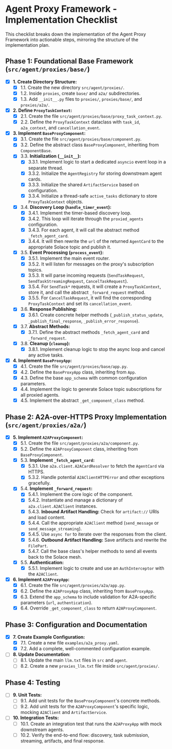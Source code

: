 # Agent Proxy Framework - Implementation Checklist

This checklist breaks down the implementation of the Agent Proxy Framework into actionable steps, mirroring the structure of the implementation plan.

## Phase 1: Foundational Base Framework (`src/agent/proxies/base/`)

-   [x] **1. Create Directory Structure:**
    -   [x] 1.1. Create the new directory `src/agent/proxies/`.
    -   [x] 1.2. Inside `proxies`, create `base/` and `a2a/` subdirectories.
    -   [x] 1.3. Add `__init__.py` files to `proxies/`, `proxies/base/`, and `proxies/a2a/`.

-   [x] **2. Define `ProxyTaskContext`:**
    -   [x] 2.1. Create the file `src/agent/proxies/base/proxy_task_context.py`.
    -   [x] 2.2. Define the `ProxyTaskContext` dataclass with `task_id`, `a2a_context`, and `cancellation_event`.

-   [x] **3. Implement `BaseProxyComponent`:**
    -   [x] 3.1. Create the file `src/agent/proxies/base/component.py`.
    -   [x] 3.2. Define the abstract class `BaseProxyComponent`, inheriting from `ComponentBase`.
    -   [x] 3.3. **Initialization (`__init__`):**
        -   [x] 3.3.1. Implement logic to start a dedicated `asyncio` event loop in a separate thread.
        -   [x] 3.3.2. Initialize the `AgentRegistry` for storing downstream agent cards.
        -   [x] 3.3.3. Initialize the shared `ArtifactService` based on configuration.
        -   [x] 3.3.4. Initialize a thread-safe `active_tasks` dictionary to store `ProxyTaskContext` objects.
    -   [x] 3.4. **Discovery Loop (`handle_timer_event`):**
        -   [x] 3.4.1. Implement the timer-based discovery loop.
        -   [x] 3.4.2. This loop will iterate through the `proxied_agents` configuration.
        -   [x] 3.4.3. For each agent, it will call the abstract method `_fetch_agent_card`.
        -   [x] 3.4.4. It will then rewrite the `url` of the returned `AgentCard` to the appropriate Solace topic and publish it.
    -   [x] 3.5. **Event Processing (`process_event`):**
        -   [x] 3.5.1. Implement the main event router.
        -   [x] 3.5.2. It will listen for messages on the proxy's subscription topics.
        -   [x] 3.5.3. It will parse incoming requests (`SendTaskRequest`, `SendTaskStreamingRequest`, `CancelTaskRequest`).
        -   [x] 3.5.4. For `SendTask*` requests, it will create a `ProxyTaskContext`, store it, and call the abstract `_forward_request` method.
        -   [x] 3.5.5. For `CancelTaskRequest`, it will find the corresponding `ProxyTaskContext` and set its `cancellation_event`.
    -   [x] 3.6. **Response Publishing:**
        -   [x] 3.6.1. Create concrete helper methods (`_publish_status_update`, `_publish_final_response`, `_publish_error_response`).
    -   [x] 3.7. **Abstract Methods:**
        -   [x] 3.7.1. Define the abstract methods `_fetch_agent_card` and `_forward_request`.
    -   [x] 3.8. **Cleanup (`cleanup`):**
        -   [x] 3.8.1. Implement cleanup logic to stop the async loop and cancel any active tasks.

-   [x] **4. Implement `BaseProxyApp`:**
    -   [x] 4.1. Create the file `src/agent/proxies/base/app.py`.
    -   [x] 4.2. Define the `BaseProxyApp` class, inheriting from `App`.
    -   [x] 4.3. Define the base `app_schema` with common configuration parameters.
    -   [x] 4.4. Implement the logic to generate Solace topic subscriptions for all proxied agents.
    -   [x] 4.5. Implement the abstract `_get_component_class` method.

## Phase 2: A2A-over-HTTPS Proxy Implementation (`src/agent/proxies/a2a/`)

-   [x] **5. Implement `A2AProxyComponent`:**
    -   [x] 5.1. Create the file `src/agent/proxies/a2a/component.py`.
    -   [x] 5.2. Define the `A2AProxyComponent` class, inheriting from `BaseProxyComponent`.
    -   [x] 5.3. **Implement `_fetch_agent_card`:**
        -   [x] 5.3.1. Use `a2a.client.A2ACardResolver` to fetch the `AgentCard` via HTTPS.
        -   [x] 5.3.2. Handle potential `A2AClientHTTPError` and other exceptions gracefully.
    -   [x] 5.4. **Implement `_forward_request`:**
        -   [x] 5.4.1. Implement the core logic of the component.
        -   [x] 5.4.2. Instantiate and manage a dictionary of `a2a.client.A2AClient` instances.
        -   [x] 5.4.3. **Inbound Artifact Handling:** Check for `artifact://` URIs and load content.
        -   [x] 5.4.4. Call the appropriate `A2AClient` method (`send_message` or `send_message_streaming`).
        -   [x] 5.4.5. Use `async for` to iterate over the responses from the client.
        -   [x] 5.4.6. **Outbound Artifact Handling:** Save artifacts and rewrite the `FilePart`.
        -   [x] 5.4.7. Call the base class's helper methods to send all events back to the Solace mesh.
    -   [x] 5.5. **Authentication:**
        -   [x] 5.5.1. Implement logic to create and use an `AuthInterceptor` with the `A2AClient`.

-   [x] **6. Implement `A2AProxyApp`:**
    -   [x] 6.1. Create the file `src/agent/proxies/a2a/app.py`.
    -   [x] 6.2. Define the `A2AProxyApp` class, inheriting from `BaseProxyApp`.
    -   [x] 6.3. Extend the `app_schema` to include validation for A2A-specific parameters (`url`, `authentication`).
    -   [x] 6.4. Override `_get_component_class` to return `A2AProxyComponent`.

## Phase 3: Configuration and Documentation

-   [x] **7. Create Example Configuration:**
    -   [x] 7.1. Create a new file `examples/a2a_proxy.yaml`.
    -   [x] 7.2. Add a complete, well-commented configuration example.

-   [ ] **8. Update Documentation:**
    -   [ ] 8.1. Update the main `llm.txt` files in `src` and `agent`.
    -   [ ] 8.2. Create a new `proxies_llm.txt` file inside `src/agent/proxies/`.

## Phase 4: Testing

-   [ ] **9. Unit Tests:**
    -   [ ] 9.1. Add unit tests for the `BaseProxyComponent`'s concrete methods.
    -   [ ] 9.2. Add unit tests for the `A2AProxyComponent`'s specific logic, mocking `A2AClient` and `ArtifactService`.

-   [ ] **10. Integration Tests:**
    -   [ ] 10.1. Create an integration test that runs the `A2AProxyApp` with mock downstream agents.
    -   [ ] 10.2. Verify the end-to-end flow: discovery, task submission, streaming, artifacts, and final response.
